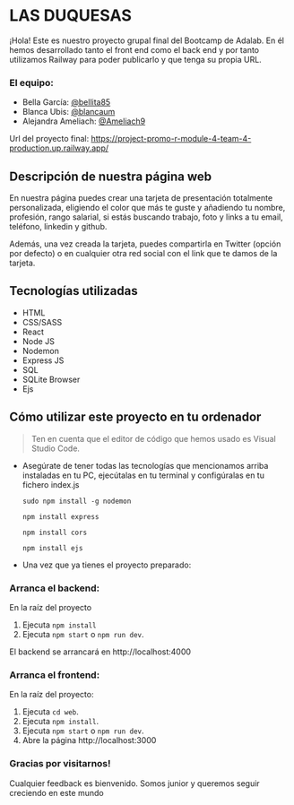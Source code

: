 # LAS DUQUESAS

¡Hola! Este es nuestro proyecto grupal final del Bootcamp de Adalab. En él hemos desarrollado tanto el front end como el back end y por tanto utilizamos Railway para poder publicarlo y que tenga su propia URL. 

### El equipo:

- Bella García: [@bellita85](https://github.com/bellita85)
- Blanca Ubis: [@blancaum](https://github.com/blancaum)
- Alejandra Ameliach: [@Ameliach9](https://github.com/Ameliach9)


Url del proyecto final: https://project-promo-r-module-4-team-4-production.up.railway.app/


## Descripción de nuestra página web

En nuestra página puedes crear una tarjeta de presentación totalmente personalizada, eligiendo el color que más te guste y añadiendo tu nombre, profesión, rango salarial, si estás buscando trabajo, foto y links a tu email, teléfono, linkedin y github.

Además, una vez creada la tarjeta, puedes compartirla en Twitter (opción por defecto) o en cualquier otra red social con el link que te damos de la tarjeta.

## Tecnologías utilizadas

- HTML
- CSS/SASS
- React
- Node JS
- Nodemon
- Express JS
- SQL
- SQLite Browser
- Ejs


## Cómo utilizar este proyecto en tu ordenador

> Ten en cuenta que el editor de código que hemos usado es Visual Studio Code.

- Asegúrate de tener todas las tecnologías que mencionamos arriba instaladas en tu PC, ejecútalas en tu terminal y configúralas en tu fichero index.js

  `sudo npm install -g nodemon`

  `npm install express`

  `npm install cors`

  `npm install ejs`


- Una vez que ya tienes el proyecto preparado:

### Arranca el backend:

En la raíz del proyecto

1. Ejecuta `npm install`
1. Ejecuta `npm start` o `npm run dev`.

El backend se arrancará en http://localhost:4000

### Arranca el frontend:

En la raíz del proyecto:

1. Ejecuta `cd web`.
1. Ejecuta `npm install`.
1. Ejecuta `npm start` o `npm run dev`.
1. Abre la página http://localhost:3000

### Gracias por visitarnos!

Cualquier feedback es bienvenido. Somos junior y queremos seguir creciendo en este mundo
